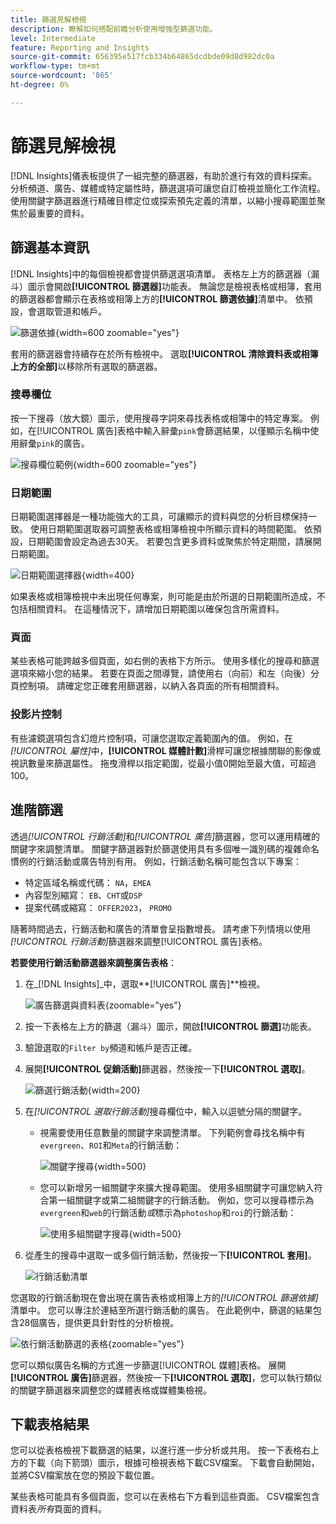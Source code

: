 ```yaml
---
title: 篩選見解檢視
description: 瞭解如何搭配前瞻分析使用增強型篩選功能。
level: Intermediate
feature: Reporting and Insights
source-git-commit: 656395e517fcb334b64865dcdbde09d8d982dc0a
workflow-type: tm+mt
source-wordcount: '865'
ht-degree: 0%

---
```


# 篩選見解檢視

[!DNL Insights]儀表板提供了一組完整的篩選器，有助於進行有效的資料探索。 分析頻道、廣告、媒體或特定屬性時，篩選選項可讓您自訂檢視並簡化工作流程。 使用關鍵字篩選器進行精確目標定位或探索預先定義的清單，以縮小搜尋範圍並聚焦於最重要的資料。

## 篩選基本資訊

[!DNL Insights]中的每個檢視都會提供篩選選項清單。 表格左上方的篩選器（漏斗）圖示會開啟&#x200B;**[!UICONTROL 篩選器]**&#x200B;功能表。 無論您是檢視表格或相簿，套用的篩選器都會顯示在表格或相簿上方的&#x200B;**[!UICONTROL 篩選依據]**&#x200B;清單中。 依預設，會選取管道和帳戶。

![篩選依據](/help/assets/insights-filter-by.png "篩選依據"){width=600 zoomable="yes"}

套用的篩選器會持續存在於所有檢視中。 選取&#x200B;**[!UICONTROL 清除資料表或相簿上方的全部]**&#x200B;以移除所有選取的篩選器。

### 搜尋欄位

按一下搜尋（放大鏡）圖示，使用搜尋字詞來尋找表格或相簿中的特定專案。 例如，在[!UICONTROL 廣告]表格中輸入辭彙`pink`會篩選結果，以僅顯示名稱中使用辭彙`pink`的廣告。

![搜尋欄位範例](/help/assets/insights-search.png "搜尋粉紅色的廣告"){width=600 zoomable="yes"}

### 日期範圍

日期範圍選擇器是一種功能強大的工具，可讓顯示的資料與您的分析目標保持一致。 使用日期範圍選取器可調整表格或相簿檢視中所顯示資料的時間範圍。 依預設，日期範圍會設定為過去30天。 若要包含更多資料或聚焦於特定期間，請展開日期範圍。

![日期範圍選擇器](/help/assets/insights-date-range.png "選取日期範圍"){width=400}

如果表格或相簿檢視中未出現任何專案，則可能是由於所選的日期範圍所造成，不包括相關資料。 在這種情況下，請增加日期範圍以確保包含所需資料。

### 頁面

某些表格可能跨越多個頁面，如右側的表格下方所示。 使用多樣化的搜尋和篩選選項來縮小您的結果。 若要在頁面之間導覽，請使用右（向前）和左（向後）分頁控制項。 請確定您正確套用篩選器，以納入各頁面的所有相關資料。

### 投影片控制

有些濾鏡選項包含幻燈片控制項，可讓您選取定義範圍內的值。 例如，在&#x200B;_[!UICONTROL 屬性]_&#x200B;中，**[!UICONTROL 媒體計數]**&#x200B;滑桿可讓您根據關聯的影像或視訊數量來篩選屬性。 拖曳滑桿以指定範圍，從最小值0開始至最大值，可超過100。

## 進階篩選

透過&#x200B;_[!UICONTROL 行銷活動]_&#x200B;和&#x200B;_[!UICONTROL 廣告]_&#x200B;篩選器，您可以運用精確的關鍵字來調整清單。 關鍵字篩選器對於篩選使用具有多個唯一識別碼的複雜命名慣例的行銷活動或廣告特別有用。 例如，行銷活動名稱可能包含以下專案：

- 特定區域名稱或代碼： `NA`，`EMEA`
- 內容型別縮寫： `EB`、`CHT`或`DSP`
- 提案代碼或縮寫： `OFFER2023`， `PROMO`

隨著時間過去，行銷活動和廣告的清單會呈指數增長。 請考慮下列情境以使用&#x200B;_[!UICONTROL 行銷活動]_&#x200B;篩選器來調整[!UICONTROL 廣告]表格。

**若要使用行銷活動篩選器來調整廣告表格**：

1. 在&#x200B;_[!DNL Insights]_中，選取&#x200B;**[!UICONTROL 廣告]**檢視。

   ![廣告篩選與資料表](/help/assets/insights-ads-filter.png "含篩選清單的廣告檢視"){zoomable="yes"}

1. 按一下表格左上方的篩選（漏斗）圖示，開啟&#x200B;**[!UICONTROL 篩選]**&#x200B;功能表。

1. 驗證選取的`Filter by`頻道和帳戶是否正確。

1. 展開&#x200B;**[!UICONTROL 促銷活動]**&#x200B;篩選器，然後按一下&#x200B;**[!UICONTROL 選取]**。

   ![篩選行銷活動](/help/assets/insights-filter-campaigns-expand.png "展開行銷活動篩選器"){width=200}

1. 在&#x200B;_[!UICONTROL 選取行銷活動]_&#x200B;搜尋欄位中，輸入以逗號分隔的關鍵字。

   - 視需要使用任意數量的關鍵字來調整清單。 下列範例會尋找名稱中有`evergreen`、`ROI`和`Meta`的行銷活動：

     ![關鍵字搜尋](/help/assets/insights-select-campaigns-keywords.png "輸入關鍵字以搜尋行銷活動名稱"){width=500}

   - 您可以新增另一組關鍵字來擴大搜尋範圍。 使用多組關鍵字可讓您納入符合第一組關鍵字或第二組關鍵字的行銷活動。 例如，您可以搜尋標示為`evergreen`和`web`的行銷活動&#x200B;_或_&#x200B;標示為`photoshop`和`roi`的行銷活動：

     ![使用多組關鍵字搜尋](/help/assets/insights-advanced-or.png "使用多組關鍵字搜尋促銷活動名稱"){width=500}

1. 從產生的搜尋中選取一或多個行銷活動，然後按一下&#x200B;**[!UICONTROL 套用]**。

   ![行銷活動清單](/help/assets/insights-select-campaigns-list.png "選取要包含的行銷活動")

您選取的行銷活動現在會出現在廣告表格或相簿上方的&#x200B;_[!UICONTROL 篩選依據]_&#x200B;清單中。 您可以專注於連結至所選行銷活動的廣告。 在此範例中，篩選的結果包含28個廣告，提供更具針對性的分析檢視。

![依行銷活動篩選的表格](/help/assets/insights-filter-by-campaigns.png "具有行銷活動篩選器的表格"){zoomable="yes"}

您可以類似廣告名稱的方式進一步篩選[!UICONTROL 媒體]表格。 展開&#x200B;**[!UICONTROL 廣告]**&#x200B;篩選器，然後按一下&#x200B;**[!UICONTROL 選取]**，您可以執行類似的關鍵字篩選器來調整您的媒體表格或媒體集檢視。

## 下載表格結果

您可以從表格檢視下載篩選的結果，以進行進一步分析或共用。 按一下表格右上方的下載（向下箭頭）圖示，根據可檢視表格下載CSV檔案。 下載會自動開始，並將CSV檔案放在您的預設下載位置。

某些表格可能具有多個頁面，您可以在表格右下方看到這些頁面。 CSV檔案包含資料表&#x200B;_所有_&#x200B;頁面的資料。
